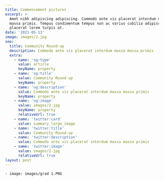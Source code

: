 ```yaml
---
title: Commencement pictures
excerpt: >-
  Amet nibh adipiscing adipiscing. Commodo ante vis placerat interdum massa
  massa primis. Tempus condimentum tempus non ac varius cubilia adipiscing
  placerat lorem turpis at.
date: '2021-05-13'
image: images/2.jpg
seo:
  title: Community Round-up
  description: Commodo ante vis placerat interdum massa massa primis
  extra:
    - name: 'og:type'
      value: article
      keyName: property
    - name: 'og:title'
      value: Community Round-up
      keyName: property
    - name: 'og:description'
      value: Commodo ante vis placerat interdum massa massa primis
      keyName: property
    - name: 'og:image'
      value: images/2.jpg
      keyName: property
      relativeUrl: true
    - name: 'twitter:card'
      value: summary_large_image
    - name: 'twitter:title'
      value: Community Round-up
    - name: 'twitter:description'
      value: Commodo ante vis placerat interdum massa massa primis
    - name: 'twitter:image'
      value: images/2.jpg
      relativeUrl: true
layout: post
---
```

    - image: images/grad 1.PNG
